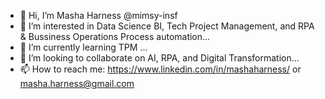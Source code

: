 - 👋 Hi, I’m Masha Harness @mimsy-insf
- 👀 I’m interested in Data Science BI, Tech Project Management, and RPA & Bussiness Operations Process automation...
- 🌱 I’m currently learning TPM ...
- 💞️ I’m looking to collaborate on AI, RPA, and Digital Transformation...
- 📫 How to reach me: https://www.linkedin.com/in/mashaharness/ or masha.harness@gmail.com

<!---
mimsy-insf/mimsy-insf is a ✨ special ✨ repository because its `README.md` (this file) appears on your GitHub profile.
You can click the Preview link to take a look at your changes.
--->
